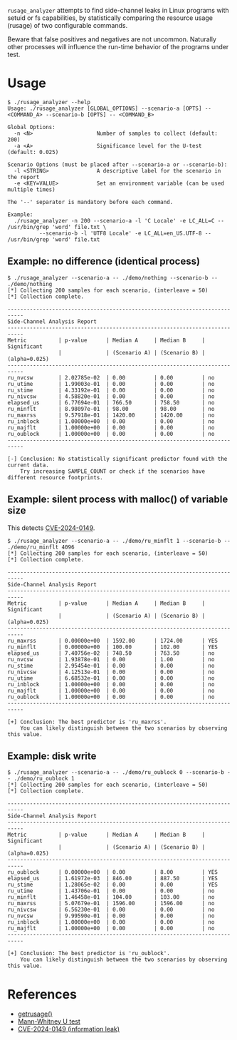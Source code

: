 `rusage_analyzer` attempts to find side-channel leaks in Linux programs with
setuid or fs capabilities, by statistically comparing the resource usage
(rusage) of two configurable commands.

Beware that false positives and negatives are not uncommon. Naturally other
processes will influence the run-time behavior of the programs under test.

Usage
=====
```
$ ./rusage_analyzer --help
Usage: ./rusage_analyzer [GLOBAL_OPTIONS] --scenario-a [OPTS] -- <COMMAND_A> --scenario-b [OPTS] -- <COMMAND_B>

Global Options:
  -n <N>                    Number of samples to collect (default: 200)
  -a <A>                    Significance level for the U-test (default: 0.025)

Scenario Options (must be placed after --scenario-a or --scenario-b):
  -l <STRING>               A descriptive label for the scenario in the report
  -e <KEY=VALUE>            Set an environment variable (can be used multiple times)

The '--' separator is mandatory before each command.

Example:
  ./rusage_analyzer -n 200 --scenario-a -l 'C Locale' -e LC_ALL=C -- /usr/bin/grep 'word' file.txt \
          --scenario-b -l 'UTF8 Locale' -e LC_ALL=en_US.UTF-8 -- /usr/bin/grep 'word' file.txt
```

Example: no difference (identical process)
------------------------------------------

```
$ ./rusage_analyzer --scenario-a -- ./demo/nothing --scenario-b -- ./demo/nothing
[*] Collecting 200 samples for each scenario, (interleave = 50)
[*] Collection complete.

---------------------------------------------------------------------------
Side-Channel Analysis Report
---------------------------------------------------------------------------
Metric          | p-value      | Median A     | Median B     | Significant
                |              | (Scenario A) | (Scenario B) | (alpha=0.025)
---------------------------------------------------------------------------
ru_nvcsw        | 2.02785e-02  | 0.00         | 0.00         | no
ru_utime        | 1.99003e-01  | 0.00         | 0.00         | no
ru_stime        | 4.33192e-01  | 0.00         | 0.00         | no
ru_nivcsw       | 4.58820e-01  | 0.00         | 0.00         | no
elapsed_us      | 6.77694e-01  | 766.50       | 758.50       | no
ru_minflt       | 8.98097e-01  | 98.00        | 98.00        | no
ru_maxrss       | 9.57918e-01  | 1420.00      | 1420.00      | no
ru_inblock      | 1.00000e+00  | 0.00         | 0.00         | no
ru_majflt       | 1.00000e+00  | 0.00         | 0.00         | no
ru_oublock      | 1.00000e+00  | 0.00         | 0.00         | no
---------------------------------------------------------------------------

[-] Conclusion: No statistically significant predictor found with the current data.
    Try increasing SAMPLE_COUNT or check if the scenarios have different resource footprints.
```

Example: silent process with malloc() of variable size
------------------------------------------------------

This detects [CVE-2024-0149](https://security.opensuse.org/2025/03/26/nvidia-modprobe.html).

```
$ ./rusage_analyzer --scenario-a -- ./demo/ru_minflt 1 --scenario-b -- ./demo/ru_minflt 4096
[*] Collecting 200 samples for each scenario, (interleave = 50)
[*] Collection complete.

---------------------------------------------------------------------------
Side-Channel Analysis Report
---------------------------------------------------------------------------
Metric          | p-value      | Median A     | Median B     | Significant
                |              | (Scenario A) | (Scenario B) | (alpha=0.025)
---------------------------------------------------------------------------
ru_maxrss       | 0.00000e+00  | 1592.00      | 1724.00      | YES
ru_minflt       | 0.00000e+00  | 100.00       | 102.00       | YES
elapsed_us      | 7.40756e-02  | 748.50       | 763.50       | no
ru_nvcsw        | 1.93878e-01  | 0.00         | 1.00         | no
ru_stime        | 2.95454e-01  | 0.00         | 0.00         | no
ru_nivcsw       | 4.12513e-01  | 0.00         | 0.00         | no
ru_utime        | 6.68532e-01  | 0.00         | 0.00         | no
ru_inblock      | 1.00000e+00  | 0.00         | 0.00         | no
ru_majflt       | 1.00000e+00  | 0.00         | 0.00         | no
ru_oublock      | 1.00000e+00  | 0.00         | 0.00         | no
---------------------------------------------------------------------------

[+] Conclusion: The best predictor is 'ru_maxrss'.
    You can likely distinguish between the two scenarios by observing this value.
```


Example: disk write
-------------------

```
$ ./rusage_analyzer --scenario-a -- ./demo/ru_oublock 0 --scenario-b -- ./demo/ru_oublock 1
[*] Collecting 200 samples for each scenario, (interleave = 50)
[*] Collection complete.

---------------------------------------------------------------------------
Side-Channel Analysis Report
---------------------------------------------------------------------------
Metric          | p-value      | Median A     | Median B     | Significant
                |              | (Scenario A) | (Scenario B) | (alpha=0.025)
---------------------------------------------------------------------------
ru_oublock      | 0.00000e+00  | 0.00         | 8.00         | YES
elapsed_us      | 1.61972e-03  | 846.00       | 887.50       | YES
ru_stime        | 1.28065e-02  | 0.00         | 0.00         | YES
ru_utime        | 1.43706e-01  | 0.00         | 0.00         | no
ru_minflt       | 1.46458e-01  | 104.00       | 103.00       | no
ru_maxrss       | 5.07679e-01  | 1596.00      | 1596.00      | no
ru_nivcsw       | 6.56230e-01  | 0.00         | 0.00         | no
ru_nvcsw        | 9.99590e-01  | 0.00         | 0.00         | no
ru_inblock      | 1.00000e+00  | 0.00         | 0.00         | no
ru_majflt       | 1.00000e+00  | 0.00         | 0.00         | no
---------------------------------------------------------------------------

[+] Conclusion: The best predictor is 'ru_oublock'.
    You can likely distinguish between the two scenarios by observing this value.
```

References
==========

- [getrusage()](https://manpages.opensuse.org/Tumbleweed/man-pages/getrusage.2.en.html)
- [Mann-Whitney U test](https://en.wikipedia.org/wiki/Mann%E2%80%93Whitney_U_test)
- [CVE-2024-0149 (information leak)](https://security.opensuse.org/2025/03/26/nvidia-modprobe.html)
